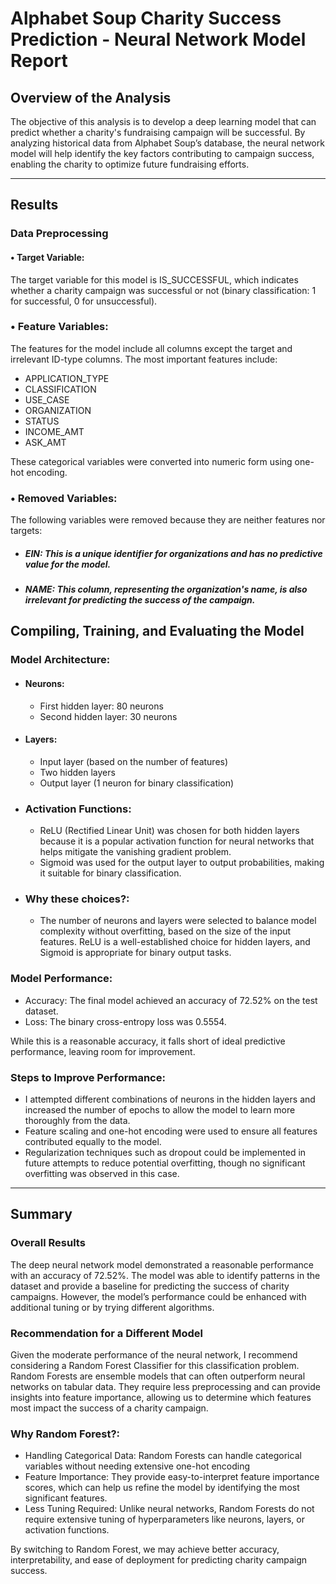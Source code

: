 # Alphabet Soup Charity Success Prediction - Neural Network Model Report
## Overview of the Analysis
The objective of this analysis is to develop a deep learning model that can predict whether a charity's fundraising campaign will be successful. By analyzing historical data from Alphabet Soup’s database, the neural network model will help identify the key factors contributing to campaign success, enabling the charity to optimize future fundraising efforts.
________________________________________
## Results
### Data Preprocessing
#### •	Target Variable:
The target variable for this model is IS_SUCCESSFUL, which indicates whether a charity campaign was successful or not (binary classification: 1 for successful, 0 for unsuccessful).

### •	Feature Variables:
The features for the model include all columns except the target and irrelevant ID-type columns. The most important features include:

- APPLICATION_TYPE
- CLASSIFICATION
-	USE_CASE
-	ORGANIZATION
-	STATUS
-	INCOME_AMT
-	ASK_AMT

These categorical variables were converted into numeric form using one-hot encoding.

### •	Removed Variables:
The following variables were removed because they are neither features nor targets:
-	##### EIN: This is a unique identifier for organizations and has no predictive value for the model.
-	##### NAME: This column, representing the organization's name, is also irrelevant for predicting the success of the campaign.

## Compiling, Training, and Evaluating the Model

### Model Architecture:
- #### Neurons:
  - First hidden layer: 80 neurons
  - Second hidden layer: 30 neurons
  
- #### Layers:
  -	Input layer (based on the number of features)
  -	Two hidden layers
  -	Output layer (1 neuron for binary classification)
  
- ### Activation Functions:
  -	ReLU (Rectified Linear Unit) was chosen for both hidden layers because it is a popular activation function for neural networks that helps mitigate the vanishing gradient problem.
  -	Sigmoid was used for the output layer to output probabilities, making it suitable for binary classification.
  
- ### Why these choices?:
  - The number of neurons and layers were selected to balance model complexity without overfitting, based on the size of the input features. ReLU is a well-established choice for hidden layers, and Sigmoid is appropriate for binary output tasks.
  
### Model Performance:
  - Accuracy: The final model achieved an accuracy of 72.52% on the test dataset.
  - Loss: The binary cross-entropy loss was 0.5554.
    
While this is a reasonable accuracy, it falls short of ideal predictive performance, leaving room for improvement.

### Steps to Improve Performance:
  - I attempted different combinations of neurons in the hidden layers and increased the number of epochs to allow the model to learn more thoroughly from the data.
  - Feature scaling and one-hot encoding were used to ensure all features contributed equally to the model.
  - Regularization techniques such as dropout could be implemented in future attempts to reduce potential overfitting, though no significant overfitting was observed in this case.
________________________________________
## Summary

### Overall Results

The deep neural network model demonstrated a reasonable performance with an accuracy of 72.52%. The model was able to identify patterns in the dataset and provide a baseline for predicting the success of charity campaigns. However, the model’s performance could be enhanced with additional tuning or by trying different algorithms.

### Recommendation for a Different Model
Given the moderate performance of the neural network, I recommend considering a Random Forest Classifier for this classification problem. Random Forests are ensemble models that can often outperform neural networks on tabular data. They require less preprocessing and can provide insights into feature importance, allowing us to determine which features most impact the success of a charity campaign.

### Why Random Forest?:
  - Handling Categorical Data: Random Forests can handle categorical variables without needing extensive one-hot encoding
  - Feature Importance: They provide easy-to-interpret feature importance scores, which can help us refine the model by identifying the most significant features.
  - Less Tuning Required: Unlike neural networks, Random Forests do not require extensive tuning of hyperparameters like neurons, layers, or activation functions.
    
By switching to Random Forest, we may achieve better accuracy, interpretability, and ease of deployment for predicting charity campaign success.

